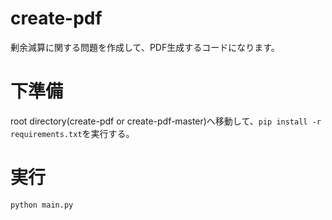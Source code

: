 # create-pdf
剰余減算に関する問題を作成して、PDF生成するコードになります。

# 下準備
root directory(create-pdf or create-pdf-master)へ移動して、`pip install -r requirements.txt`を実行する。

# 実行
`python main.py`


